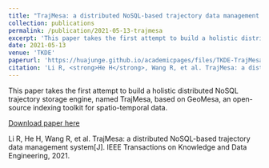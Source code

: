 ```yaml
---
title: "TrajMesa: a distributed NoSQL-based trajectory data management system"
collection: publications
permalink: /publication/2021-05-13-trajmesa
excerpt: 'This paper takes the first attempt to build a holistic distributed NoSQL trajectory storage engine, named TrajMesa, based on GeoMesa, an open-source indexing toolkit for spatio-temporal data.'
date: 2021-05-13
venue: 'TKDE'
paperurl: 'https://huajunge.github.io/academicpages/files/TKDE-TrajMesa.pdf'
citation: 'Li R, <strong>He H</strong>, Wang R, et al. TrajMesa: a distributed NoSQL-based trajectory data management system[J]. IEEE Transactions on Knowledge and Data Engineering, 2021. <strong>[TKDE 2021]</strong>'
---
```

This paper takes the first attempt to build a holistic distributed NoSQL trajectory storage engine, named TrajMesa, based on GeoMesa, an open-source indexing toolkit for spatio-temporal data.

[Download paper here](https://huajunge.github.io/academicpages/files/TKDE-TrajMesa.pdf)

Li R, He H, Wang R, et al. TrajMesa: a distributed NoSQL-based trajectory data management system[J]. IEEE Transactions on Knowledge and Data Engineering, 2021.